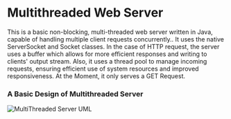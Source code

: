 # Multithreaded Web Server
This is a basic non-blocking, multi-threaded web server written in Java, capable of handling multiple client requests concurrently.. It uses the native ServerSocket and Socket classes. In the case of HTTP request, the server uses a buffer which allows for more efficient responses and writing to clients' output stream. Also, it uses a thread pool to manage incoming requests, ensuring efficient use of system resources and improved responsiveness. At the Moment, it only serves a GET Request.


### A Basic Design of Multithreaded Server
![MultiThreaded Server UML](https://github.com/user-attachments/assets/57854008-7ddf-4ce6-957d-8b7f30046f00)
